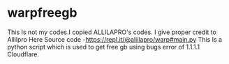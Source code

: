 # warpfreegb
This Is not my codes.I copied ALLILAPRO's codes.
I give proper credit to Allilpro
Here Source code -https://repl.it/@aliilapro/warp#main.py
This Is a python script which is used to get free gb using bugs error of 1.1.1.1 Cloudflare.
